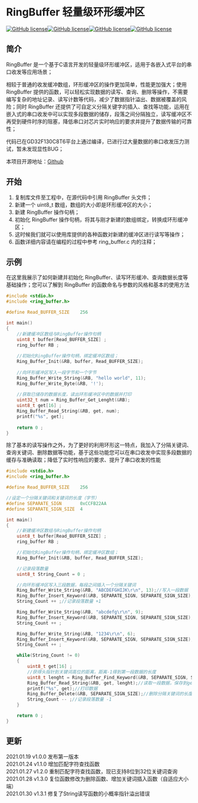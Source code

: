 # RingBuffer 轻量级环形缓冲区
[![GitHub license](https://img.shields.io/github/license/netube99/RingBuffer?color=green&style=for-the-badge)](https://github.com/netube99/RingBuffer/blob/main/LICENSE)[![GitHub license](https://img.shields.io/badge/MADE%20WITH-C-red?style=for-the-badge)](https://github.com/netube99/RingBuffer/blob/main/LICENSE)[![GitHub license](https://img.shields.io/github/stars/netube99/RingBuffer?color=blue&style=for-the-badge)](https://github.com/netube99/RingBuffer/blob/main/LICENSE)[![GitHub license](	https://img.shields.io/github/forks/netube99/RingBuffer?color=blue&style=for-the-badge)](https://github.com/netube99/RingBuffer/blob/main/LICENSE)

## 简介
RingBuffer 是一个基于C语言开发的轻量级环形缓冲区，适用于各嵌入式平台的串口收发等应用场景；

相较于普通的收发缓冲数组，环形缓冲区的操作更加简单，性能更加强大；使用 RingBuffer 提供的函数，可以轻松实现数据的读写、查询、删除等操作，不需要编写复杂的地址记录、读写计数等代码，减少了数据指针溢出、数据被覆盖的风险；同时 RingBuffer 还提供了可自定义分隔关键字的插入、查找等功能，运用在嵌入式的串口收发中可以实现多段数据的储存，段落之间分隔独立，读写缓冲区不再受到硬件时序的阻塞，降低串口对芯片实时响应的要求并提升了数据传输的可靠性；

代码已在GD32F130C8T6平台上通过编译，已进行过大量数据的串口收发压力测试，暂未发现显性BUG；

本项目开源地址：[Github](https://github.com/netube99/RingBuffer)

## 开始
1. 复制库文件至工程中，在源代码中引用 RingBuffer 头文件；
2. 新建一个 uint8_t 数组，数组的大小即是环形缓冲区的大小；
3. 新建 RingBuffer 操作句柄；
4. 初始化 RingBuffer 操作句柄，将其与刚才新建的数组绑定，转换成环形缓冲区；
5. 这时候我们就可以使用库提供的各种函数对新建的缓冲区进行读写等操作；
6. 函数详细内容请在编程的过程中参考 ring_buffer.c 内的注释；

## 示例
在这里我展示了如何新建并初始化 RingBuffer、读写环形缓冲、查询数据长度等基础操作；您可以了解到 RingBuffer 的函数命名与参数的风格和基本的使用方法

```c
#include <stdio.h>
#include <ring_buffer.h>

#define Read_BUFFER_SIZE	256

int main()
{
    //新建缓冲区数组与RingBuffer操作句柄
    uint8_t buffer[Read_BUFFER_SIZE] ;
    ring_buffer RB ;
    
    //初始化RingBuffer操作句柄，绑定缓冲区数组；
    Ring_Buffer_Init(&RB, buffer, Read_BUFFER_SIZE);
    
    //向环形缓冲区写入一段字节和一个字节
    Ring_Buffer_Write_String(&RB, "hello world", 11);
    Ring_Buffer_Write_Byte(&RB, '!');
    
    //获取已储存的数据长度，读出环形缓冲区中的数据并打印
    uint32_t num = Ring_Buffer_Get_Lenght(&RB);
    uint8_t get[16] ;
    Ring_Buffer_Read_String(&RB, get, num);
    printf("%s", get);
    
    return 0 ;
}
```
除了基本的读写操作之外，为了更好的利用环形这一特点，我加入了分隔关键词、查询关键词、删除数据等功能，基于这些功能您可以在串口收发中实现多段数据的缓存与准确读取；降低了实时性响应的要求、提升了串口收发的性能

```c
#include <stdio.h>
#include <ring_buffer.h>

#define Read_BUFFER_SIZE	256

//设定一个分隔关键词和关键词的长度（字节）
#define SEPARATE_SIGN       0xCCFB22AA
#define SEPARATE_SIGN_SIZE  4

int main()
{
    //新建缓冲区数组与RingBuffer操作句柄
    uint8_t buffer[Read_BUFFER_SIZE] ;
    ring_buffer RB ;

    //初始化RingBuffer操作句柄，绑定缓冲区数组；
    Ring_Buffer_Init(&RB, buffer, Read_BUFFER_SIZE);

    //记录段落数量
    uint8_t String_Count = 0 ;

    //向环形缓冲区写入三段数据，每段之间插入一个分隔关键词
    Ring_Buffer_Write_String(&RB, "ABCDEFGHIJK\r\n", 13);//写入一段数据
    Ring_Buffer_Insert_Keyword(&RB, SEPARATE_SIGN, SEPARATE_SIGN_SIZE);//插入一个分隔关键词
    String_Count ++ ;//记录段落数量 +1

    Ring_Buffer_Write_String(&RB, "abcdefg\r\n", 9);
    Ring_Buffer_Insert_Keyword(&RB, SEPARATE_SIGN, SEPARATE_SIGN_SIZE);
    String_Count ++ ;

    Ring_Buffer_Write_String(&RB, "1234\r\n", 6);
    Ring_Buffer_Insert_Keyword(&RB, SEPARATE_SIGN, SEPARATE_SIGN_SIZE);
    String_Count ++ ;

    while(String_Count != 0)
    {
        uint8_t get[16] ;
        //获得头指针到关键词高位的距离，距离-1得到第一段数据的长度
        uint8_t lenght = Ring_Buffer_Find_Keyword(&RB, SEPARATE_SIGN, SEPARATE_SIGN_SIZE) - 1 ;
        Ring_Buffer_Read_String(&RB, get, lenght);//读取一段数据，保存到get数组
        printf("%s", get);//打印数据
        Ring_Buffer_Delete(&RB, SEPARATE_SIGN_SIZE);//删除分隔关键词的长度的数据，即删除关键词
        String_Count -- ;//记录段落数量 -1
    }

    return 0 ;
}
```
## 更新
2021.01.19 v1.0.0 发布第一版本  
2021.01.24 v1.1.0 增加匹配字符查找函数  
2021.01.27 v1.2.0 重制匹配字符查找函数，现已支持8位到32位关键词查询  
2021.01.28 v1.3.0 复位函数修改为删除函数、增加关键词插入函数（自适应大小端）  
2021.01.30 v1.3.1 修复了String读写函数的小概率指针溢出错误